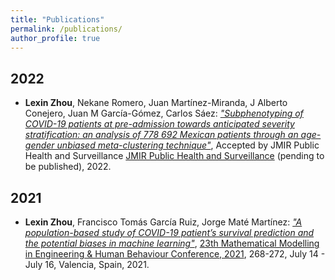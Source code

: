 ```yaml
---
title: "Publications"
permalink: /publications/
author_profile: true
---
```


2022
----
* **Lexin Zhou**, Nekane Romero, Juan Martínez-Miranda, J Alberto Conejero, Juan M García-Gómez, Carlos Sáez: [*"Subphenotyping of COVID-19 patients at pre-admission towards anticipated severity stratification: an analysis of 778 692 Mexican patients through an age-gender unbiased meta-clustering technique"*](https://www.medrxiv.org/content/10.1101/2021.02.21.21252132v3.full), Accepted by JMIR Public Health and Surveillance [JMIR Public Health and Surveillance](https://publichealth.jmir.org/) (pending to be published), 2022.


2021
----
* **Lexin Zhou**, Francisco Tomás García Ruiz, Jorge Maté Martínez: [*"A population-based study of COVID-19 patient’s survival prediction and the potential biases in machine learning"*](https://jornadas.imm.upv.es/proceedings/Modelling2021.pdf), [23th Mathematical Modelling in Engineering & Human Behaviour Conference, 2021](https://www.imm.upv.es/jornadas/2021/home.html), 268-272, July 14 - July 16, Valencia, Spain, 2021.

